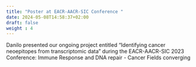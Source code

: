 ```yaml
---
title: "Poster at EACR-AACR-SIC Conference "
date: 2024-05-08T14:58:37+02:00
draft: false
weight : 4
---
```


Danilo presented our ongoing project entitled “Identifying cancer neoepitopes from transcriptomic data” during the EACR-AACR-SIC 2023 Conference: Immune Response and DNA repair - Cancer Fields converging